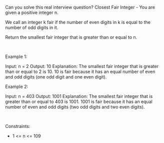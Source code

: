 Can you solve this real interview question? Closest Fair Integer - You are given a positive integer n.

We call an integer k fair if the number of even digits in k is equal to the number of odd digits in it.

Return the smallest fair integer that is greater than or equal to n.

 

Example 1:


Input: n = 2
Output: 10
Explanation: The smallest fair integer that is greater than or equal to 2 is 10.
10 is fair because it has an equal number of even and odd digits (one odd digit and one even digit).

Example 2:


Input: n = 403
Output: 1001
Explanation: The smallest fair integer that is greater than or equal to 403 is 1001.
1001 is fair because it has an equal number of even and odd digits (two odd digits and two even digits).


 

Constraints:

 * 1 <= n <= 109